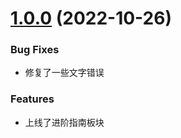 # [1.0.0](https://www.mgcraft.net/) (2022-10-26)


### Bug Fixes

* 修复了一些文字错误


### Features

* 上线了进阶指南板块